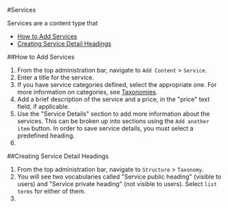#Services

Services are a content type that 

* [How to Add Services](#how-to-add-services)
* [Creating Service Detail Headings](#creating-service-detail-headings)

##How to Add Services

1. From the top administration bar, navigate to `Add Content` > `Service`.
2. Enter a title for the service.
3. If you have service categories defined, select the appropriate one. For more information on categories, see [Taxonomies](/taxonomies.md).
4. Add a brief description of the service and a price, in the "price" text field, if applicable. 
5. Use the "Service Details" section to add more information about the services. This can be broken up into sections using the `Add another item` button. In order to save service details, you must select a predefined heading.
6. 

##Creating Service Detail Headings

1. From the top administration bar, navigate to `Structure` > `Taxonomy`. 
2. You will see two vocabularies called "Service public heading" (visible to users) and "Service private heading" (not visible to users). Select `list terms` for either of them.
3. 
